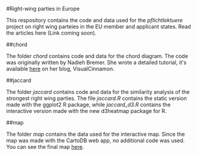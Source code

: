 #Right-wing parties in Europe

This respository contains the code and data used for the *pflichtlektuere* project on right wing parteies in the EU member and applicant states.
Read the articles here (Link coming soon).

##chord

The folder *chord* contains code and data for the chord diagram. The code was originally written by Nadieh Bremer. She wrote a detailed tutorial, it's available [here](http://www.visualcinnamon.com/2015/08/stretched-chord.html)  on her blog, VisualCinnamon.


##jaccard

The folder *jaccard* contains code and data for the similarity analysis of the strongest right wing parties.
The file *jaccard.R* contains the static version made with the ggplot2 R package, while *jaccard_d3.R* contains the interactive version made with the new d3heatmap package for R.


##map

The folder *map* contains the data used for the interactive map. Since the map was made with the CartoDB web app, no additional code was used. You can see the final map [here](https://datendrang.cartodb.com/viz/a859905a-c0f2-11e5-b80e-0e5db1731f59/public_map).
